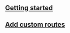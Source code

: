 ## [Getting started](https://github.com/typicode/json-server/#getting-started)

## [Add custom routes](https://github.com/typicode/json-server/#add-custom-routes)
